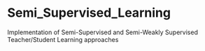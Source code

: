 # Semi_Supervised_Learning
Implementation of Semi-Supervised and Semi-Weakly Supervised Teacher/Student Learning approaches
